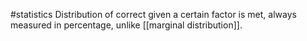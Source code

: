 #statistics 
Distribution of correct given a certain factor is met, always measured in percentage, unlike [[marginal distribution]].
